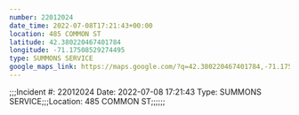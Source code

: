 ```yaml
---
number: 22012024
date_time: 2022-07-08T17:21:43+00:00
location: 485 COMMON ST
latitude: 42.380220467401784
longitude: -71.17508529274495
type: SUMMONS SERVICE
google_maps_link: https://maps.google.com/?q=42.380220467401784,-71.17508529274495
---
```


;;;Incident #: 22012024   Date: 2022-07-08 17:21:43   Type: SUMMONS SERVICE;;;Location: 485 COMMON ST;;;;;;
